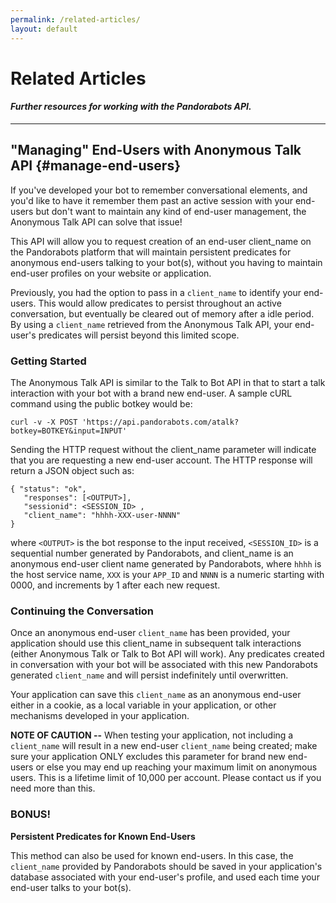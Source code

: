 ```yaml
---
permalink: /related-articles/
layout: default
---
```


<div markdown="1" class="pb-docs__content">

# Related Articles

#### _Further resources for working with the Pandorabots API._

---

## "Managing" End-Users with Anonymous Talk API {#manage-end-users}

If you've developed your bot to remember conversational elements, and you'd like to have it remember them  past an active session with your end-users but don't want to maintain any kind of end-user management, the Anonymous Talk API can solve that issue!

This API will allow you to request creation of an end-user client\_name on the Pandorabots platform that will maintain persistent predicates for anonymous end-users talking to your bot\(s\), without you having to maintain end-user profiles on your website or application.

Previously, you had the option to pass in a `client_name` to identify your end-users. This would allow predicates to persist throughout an active conversation, but eventually be cleared out of memory after a idle period. By using a `client_name` retrieved from the Anonymous Talk API, your end-user's predicates will persist beyond this limited scope.

### Getting Started

The Anonymous Talk API is similar to the Talk to Bot API in that to start a talk interaction with your bot with a brand new end-user. A sample cURL command using the public botkey would be:

~~~
curl -v -X POST 'https://api.pandorabots.com/atalk?botkey=BOTKEY&input=INPUT'
~~~

Sending the HTTP request without the client\_name parameter will indicate that you are requesting a new end-user account. The HTTP response will return a JSON object such as:

~~~
{ "status": "ok",  
   "responses": [<OUTPUT>],  
   "sessionid": <SESSION_ID> ,  
   "client_name": "hhhh-XXX-user-NNNN"  
}
~~~

where `<OUTPUT>` is the bot response to the input received, `<SESSION_ID>` is a sequential number generated by Pandorabots, and client\_name is an anonymous end-user client name generated by Pandorabots, where `hhhh` is the host service name,  `XXX` is your `APP_ID` and `NNNN` is a numeric starting with 0000, and increments by 1 after each new request.

### Continuing the Conversation

Once an anonymous end-user `client_name` has been provided, your application should use this client\_name in subsequent talk interactions \(either Anonymous Talk or Talk to Bot API will work\). Any predicates created in conversation with your bot will be associated with this new Pandorabots generated `client_name` and will persist indefinitely until overwritten.

Your application can save this `client_name` as an anonymous end-user either in a cookie, as a local variable in your application, or other mechanisms developed in your application.

**NOTE OF CAUTION --** When testing your application, not including a `client_name` will result in a new end-user `client_name` being created; make sure your application ONLY excludes this parameter for brand new end-users or else you may end up reaching your maximum limit on anonymous users. This is a lifetime limit of 10,000 per account. Please contact us if you need more than this.

### BONUS!

**Persistent Predicates for Known End-Users**

This method can also be used for known end-users. In this case, the `client_name` provided by Pandorabots should be saved in your application's database associated with your end-user's profile, and used each time your end-user talks to your bot\(s\).

</div>

